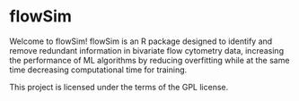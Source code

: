 # flowSim

Welcome to flowSim! flowSim is an R package designed to identify and remove redundant information in bivariate flow cytometry data, increasing the performance of ML algorithms by reducing overfitting while at the same time decreasing computational time for training.

This project is licensed under the terms of the GPL license.


